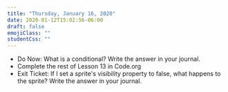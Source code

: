 ```yaml
---
title: "Thursday, January 16, 2020"
date: 2020-01-12T15:02:56-06:00
draft: false
emojiClass: ""
studentCss: ""
---
```


- Do Now: What is a conditional? Write the answer in your journal.
- Complete the rest of Lesson 13 in Code.org
- Exit Ticket: If I set a sprite's visibility property to false, what happens to the sprite? Write the answer in your journal.